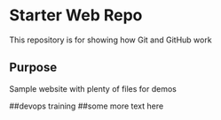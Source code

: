 # Starter Web Repo

This repository is for showing how Git and GitHub work

## Purpose

Sample website with plenty of files for demos

##devops training
##some more text here